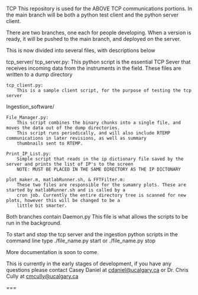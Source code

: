 TCP
This repository is used for the ABOVE TCP communications portions. In the main branch will be both a python test client
and the python server client.

There are two branches, one each for people developing. When a version is ready, it will be pushed to the main branch,
and deployed on the server.

This is now divided into several files, with descriptions below

tcp_server/
    tcp_server.py:
        This python script is the essential TCP Sever that receives incoming data from the instruments in the field.
        These files are written to a dump directory

    tcp_client.py:
        This is a sample client script, for the purpose of testing the tcp server

Ingestion_software/

    File_Manager.py:
        This script combines the binary chunks into a single file, and moves the data out of the dump directories.
        This script runs periodically, and will also include RTEMP communications in later revisions, as well as summary
        thumbnails sent to RTEMP.

    Print_IP_List.py:
        Simple script that reads in the ip dictionary file saved by the server and prints the list of IP's to the screen
        NOTE: MUST BE PLACED IN THE SAME DIRECTORY AS THE IP DICTONARY

    plot_maker.m, matlabRunner.sh, & FFTFilter.m:
        These two files are responsible for the sumamry plots. These are started by matlabRunner.sh and is called by a
        cron job. Currently the entire directory tree is scanned for new plots, however this will be changed to be a
        little bit smarter.

Both branches contain Daemon.py This file is what allows the scripts to be run in the background.

To start and stop the tcp server and the ingestion python scripts in the command line type ./file_name.py start or
./file_name.py stop

More documentation is soon to come.

This is currently in the early stages of development, if you have any questions please contact Casey Daniel at
cdaniel@ucalgary.ca or Dr. Chris Cully at cmcully@ucalgary.ca


===
